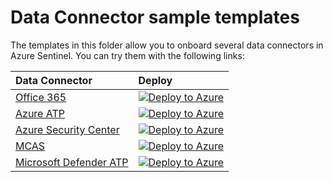 # Data Connector sample templates

The templates in this folder allow you to onboard several data connectors in Azure Sentinel. You can try them with the following links:

| Data Connector | Deploy |
| :---| :---|
| [Office 365](https://github.com/javiersoriano/Azure-Sentinel/blob/javier-arm/Tools/ARM-Templates/DataConnectors/Office365.json) | [![Deploy to Azure](https://aka.ms/deploytoazurebutton)](https://portal.azure.com/#create/Microsoft.Template/uri/https%3A%2F%2Fraw.githubusercontent.com%2Fjaviersoriano%2FAzure-Sentinel%2Fjavier-arm%2FTools%2FARM-Templates%2FDataConnectors%2FOffice365.json) |
| [Azure ATP](https://github.com/javiersoriano/Azure-Sentinel/blob/javier-arm/Tools/ARM-Templates/DataConnectors/AzureATP.json) | [![Deploy to Azure](https://aka.ms/deploytoazurebutton)](https://portal.azure.com/#create/Microsoft.Template/uri/https%3A%2F%2Fraw.githubusercontent.com%2Fjaviersoriano%2FAzure-Sentinel%2Fjavier-arm%2FTools%2FARM-Templates%2FDataConnectors%2FAzureATP.json) |
| [Azure Security Center](https://github.com/javiersoriano/Azure-Sentinel/blob/javier-arm/Tools/ARM-Templates/DataConnectors/AzureSecurityCenter.json) | [![Deploy to Azure](https://aka.ms/deploytoazurebutton)](https://portal.azure.com/#create/Microsoft.Template/uri/https%3A%2F%2Fraw.githubusercontent.com%2Fjaviersoriano%2FAzure-Sentinel%2Fjavier-arm%2FTools%2FARM-Templates%2FDataConnectors%2FAzureSecurityCenter.json) |
| [MCAS](https://github.com/javiersoriano/Azure-Sentinel/blob/javier-arm/Tools/ARM-Templates/DataConnectors/MCAS.json) | [![Deploy to Azure](https://aka.ms/deploytoazurebutton)](https://portal.azure.com/#create/Microsoft.Template/uri/https%3A%2F%2Fraw.githubusercontent.com%2Fjaviersoriano%2FAzure-Sentinel%2Fjavier-arm%2FTools%2FARM-Templates%2FDataConnectors%2FMCAS.json) |
| [Microsoft Defender ATP](https://github.com/javiersoriano/Azure-Sentinel/blob/javier-arm/Tools/ARM-Templates/DataConnectors/MDATP.json) | [![Deploy to Azure](https://aka.ms/deploytoazurebutton)](https://portal.azure.com/#create/Microsoft.Template/uri/https%3A%2F%2Fraw.githubusercontent.com%2Fjaviersoriano%2FAzure-Sentinel%2Fjavier-arm%2FTools%2FARM-Templates%2FDataConnectors%2FMDATP.json) |
